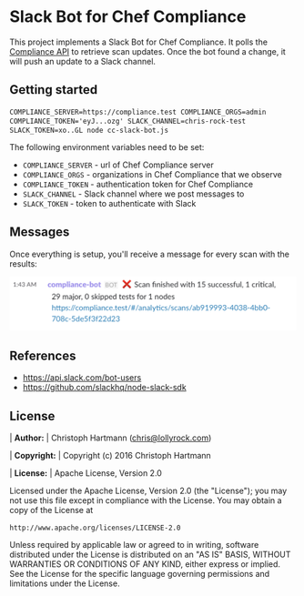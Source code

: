 # Slack Bot for Chef Compliance

This project implements a Slack Bot for Chef Compliance. It polls the [Compliance API](https://docs.chef.io/release/compliance/api_compliance.html) to retrieve scan updates. Once the bot found a change, it will push an update to a Slack channel.

## Getting started

```
COMPLIANCE_SERVER=https://compliance.test COMPLIANCE_ORGS=admin COMPLIANCE_TOKEN='eyJ...ozg' SLACK_CHANNEL=chris-rock-test SLACK_TOKEN=xo..GL node cc-slack-bot.js
```

The following environment variables need to be set:

- `COMPLIANCE_SERVER` - url of Chef Compliance server
- `COMPLIANCE_ORGS` - organizations in Chef Compliance that we observe
- `COMPLIANCE_TOKEN` - authentication token for Chef Compliance
- `SLACK_CHANNEL` - Slack channel where we post messages to
- `SLACK_TOKEN` - token to authenticate with Slack

## Messages

Once everything is setup, you'll receive a message for every scan with the results:

![Slack Message](./slack_cc_bot.png)

## References

 * https://api.slack.com/bot-users
 * https://github.com/slackhq/node-slack-sdk


## License

| **Author:**          | Christoph Hartmann (<chris@lollyrock.com>)

| **Copyright:**       | Copyright (c) 2016 Christoph Hartmann

| **License:**         | Apache License, Version 2.0

Licensed under the Apache License, Version 2.0 (the "License");
you may not use this file except in compliance with the License.
You may obtain a copy of the License at

    http://www.apache.org/licenses/LICENSE-2.0

Unless required by applicable law or agreed to in writing, software
distributed under the License is distributed on an "AS IS" BASIS,
WITHOUT WARRANTIES OR CONDITIONS OF ANY KIND, either express or implied.
See the License for the specific language governing permissions and
limitations under the License.
